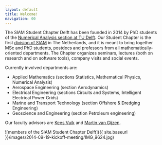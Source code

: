 ```yaml
---
layout: default
title: Welcome!
navigation: 00
---
```


The SIAM Student Chapter Delft has been founded in 2014 by PhD students of the
[Numerical Analysis section at TU Delft][NA-EWI-TUD].  Our Student Chapter is
the first [division of SIAM][SIAM Student Chapters] in The Netherlands, and it is
meant to bring together MSc and PhD students, postdocs and professors from all
mathematically-oriented departments.  The Chapter organizes seminars, lectures
(both on research and on software tools), company visits and social
events.

Currently involved departments are:

* Applied Mathematics (sections Statistics, Mathematical Physics, Numerical
  Analysis)
* Aerospace Engineering (section Aerodynamics)
* Electrical Engineering (sections Circuits and Systems, Intelligent Electrical
  Power Grids)
* Marine and Transport Technology (section Offshore & Dredging Engineering)
* Geoscience and Engineering (section Petroleum engineering)

Our faculty advisors are [Kees Vuik] and [Martin van Gijzen].

![members of the SIAM Student Chapter Delft]({{ site.baseurl }}/images/2014-09-19-kickoff-meeting/IMG_9624.jpg)

[SIAM Student Chapters]: https://www.siam.org/students/chapters/
[Kees Vuik]: https://ta.twi.tudelft.nl/users/vuik/
[Martin van Gijzen]: https://diamhomes.ewi.tudelft.nl/~mvangijzen/
[NA-EWI-TUD]: https://www.tudelft.nl/en/eemcs/the-faculty/departments/applied-mathematics/numerical-analysis
